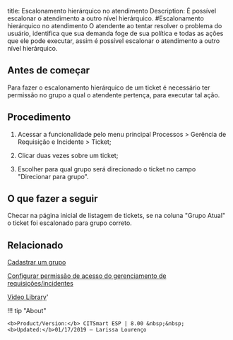 title: Escalonamento hierárquico no atendimento
Description: É possível escalonar o atendimento a outro nível hierárquico.
#Escalonamento hierárquico no atendimento
O atendente ao tentar resolver o problema do usuário, identifica que sua demanda foge de sua política e todas as ações que ele pode executar, assim é possível escalonar o atendimento a outro nível hierárquico.

Antes de começar
----------------

Para fazer o escalonamento hierárquico de um ticket é necessário ter permissão
no grupo a qual o atendente pertença, para executar tal ação.

Procedimento
------------

1.  Acessar a funcionalidade pelo menu principal Processos \> Gerência de
    Requisição e Incidente \> Ticket;

2.  Clicar duas vezes sobre um ticket;

3.  Escolher para qual grupo será direcionado o ticket no campo "Direcionar para
    grupo".

O que fazer a seguir
--------------------

Checar na página inicial de listagem de tickets, se na coluna "Grupo Atual" o
ticket foi escalonado para grupo correto.

Relacionado
-----------

[Cadastrar um grupo](/pt-br/citsmart-esp-8/initial-settings/access-settings/user/register-groups.html)

[Configurar permissão de acesso do gerenciamento de requisições/incidentes](/pt-br/citsmart-esp-8/processes/tickets/configuration/configure-access-permission-ticket.html)

<i class='fa fa-youtube-play  fa-2x' style='color:#97ce17;vertical-align: middle;'> </i> [Video Library](https://www.youtube.com/playlist?list=PLB5qK2uzf2ROn4Xs6UdH84Ujzta2iJ6Ei)'

!!! tip "About"

    <b>Product/Version:</b> CITSmart ESP | 8.00 &nbsp;&nbsp;
    <b>Updated:</b>01/17/2019 – Larissa Lourenço
